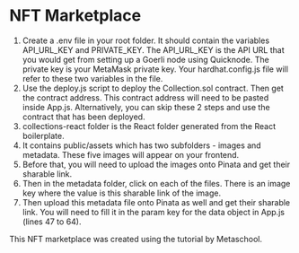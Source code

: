 # NFT Marketplace 
1. Create a .env file in your root folder. It should contain the variables API_URL_KEY and PRIVATE_KEY. The API_URL_KEY is the API URL that you would get from setting up a Goerli node using Quicknode. The private key is your MetaMask private key. Your hardhat.config.js file will refer to these two variables in the file. 
2. Use the deploy.js script to deploy the Collection.sol contract. Then get the contract address. This contract address will need to be pasted inside App.js. Alternatively, you can skip these 2 steps and use the contract that has been deployed. 
3. collections-react folder is the React folder generated from the React boilerplate. 
4. It contains public/assets which has two subfolders - images and metadata. These five images will appear on your frontend. 
5. Before that, you will need to upload the images onto Pinata and get their sharable link. 
6. Then in the metadata folder, click on each of the files. There is an image key where the value is this sharable link of the image. 
7. Then upload this metadata file onto Pinata as well and get their sharable link. You will need to fill it in the param key for the data object in App.js (lines 47 to 64). 

This NFT marketplace was created using the tutorial by Metaschool.

